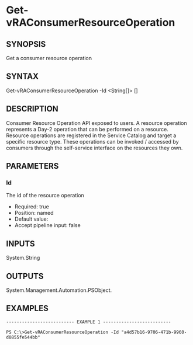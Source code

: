 # Get-vRAConsumerResourceOperation

## SYNOPSIS
    
Get a consumer resource operation

## SYNTAX
 Get-vRAConsumerResourceOperation -Id <String[]> [<CommonParameters>]     

## DESCRIPTION

Consumer Resource Operation API exposed to users. A resource operation represents a Day-2 operation that can be performed on a resource.
Resource operations are registered in the Service Catalog and target a specific resource type. 
These operations can be invoked / accessed by consumers through the self-service interface on the resources they own.

## PARAMETERS


### Id

The id of the resource operation

* Required: true
* Position: named
* Default value: 
* Accept pipeline input: false

## INPUTS

System.String

## OUTPUTS

System.Management.Automation.PSObject.

## EXAMPLES
```
-------------------------- EXAMPLE 1 --------------------------

PS C:\>Get-vRAConsumerResourceOperation -Id "a4d57b16-9706-471b-9960-d0855fe544bb"
```

